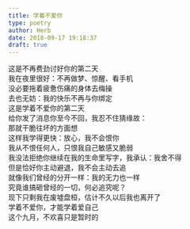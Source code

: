 ```yaml
---  
title: 学着不爱你  
type: poetry  
author: Herb  
date: 2018-09-17 19:18:37  
draft: true
---  
```

这是不再费劲讨好你的第二天  
我在夜里很好：不再做梦、惊醒、看手机  
没必要拖着疲惫伤痛的身体去梅操  
去也无妨：我的快乐不再与你绑定    
这是学着不爱你的第二天  
给你发了消息你至今不回，我忍不住猜缘故：  
那就干脆往坏的方面想  
这样我学得更快：放心，我不会恨你    
我从不恨任何人，只恨我自己敏感又脆弱  
我没法拒绝你继续在我的生命里写字，我承认：我舍不得  
但是恰好你主动避退，我不会主动去追  
就像我们曾经的分开一样：我的无力也一样    
究竟谁搞砸曾经的一切，何必追究呢？  
现下只剩我在废墟盘桓，估计不久以后我也离开了  
学着不爱你，才能学着爱自己  
这个九月，不欢喜只是暂时的